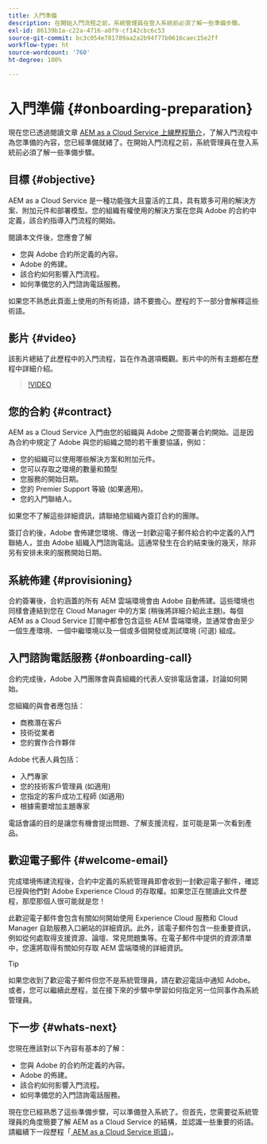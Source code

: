 ```yaml
---
title: 入門準備
description: 在開始入門流程之前，系統管理員在登入系統前必須了解一些準備步驟。
exl-id: 86139b1a-c22a-4716-a0f9-cf142cbc6c53
source-git-commit: bc3c054e781789aa2a2b94f77b0616caec15e2ff
workflow-type: ht
source-wordcount: '760'
ht-degree: 100%

---
```


# 入門準備 {#onboarding-preparation}

現在您已透過閱讀文章 [AEM as a Cloud Service 上線歷程簡介](overview.md)，了解入門流程中為您準備的內容，您已經準備就緒了。在開始入門流程之前，系統管理員在登入系統前必須了解一些準備步驟。

## 目標 {#objective}

AEM as a Cloud Service 是一種功能強大且靈活的工具，具有眾多可用的解決方案、附加元件和部署模型。您的組織有權使用的解決方案在您與 Adobe 的合約中定義，該合約指導入門流程的開始。

閱讀本文件後，您應會了解

* 您與 Adobe 合約所定義的內容。
* Adobe 的佈建。
* 該合約如何影響入門流程。
* 如何準備您的入門諮詢電話服務。

如果您不熟悉此頁面上使用的所有術語，請不要擔心。歷程的下一部分會解釋這些術語。

## 影片 {#video}

該影片總結了此歷程中的入門流程，旨在作為選項概觀。影片中的所有主題都在歷程中詳細介紹。

>[!VIDEO](https://video.tv.adobe.com/v/336959/?quality=12&learn=on)

## 您的合約 {#contract}

AEM as a Cloud Service 入門由您的組織與 Adobe 之間簽署合約開始。這是因為合約中規定了 Adobe 與您的組織之間的若干重要協議，例如：

* 您的組織可以使用哪些解決方案和附加元件。
* 您可以存取之環境的數量和類型
* 您服務的開始日期。
* 您的 Premier Support 等級 (如果適用)。
* 您的入門聯絡人。

如果您不了解這些詳細資訊，請聯絡您組織內簽訂合約的團隊。

簽訂合約後，Adobe 會佈建您環境、傳送一封歡迎電子郵件給合約中定義的入門聯絡人，並由 Adobe 組織入門諮詢電話。這通常發生在合約結束後的幾天，除非另有安排未來的服務開始日期。

## 系統佈建 {#provisioning}

合約簽署後，合約涵蓋的所有 AEM 雲端環境會由 Adobe 自動佈建。這些環境也同樣會連結到您在 Cloud Manager 中的方案 (稍後將詳細介紹此主題)。每個 AEM as a Cloud Service 訂閱中都會包含這些 AEM 雲端環境，並通常會由至少一個生產環境、一個中繼環境以及一個或多個開發或測試環境 (可選) 組成。

## 入門諮詢電話服務 {#onboarding-call}

合約完成後，Adobe 入門團隊會與貴組織的代表人安排電話會議，討論如何開始。

您組織的與會者應包括：

* 商務潛在客戶
* 技術從業者
* 您的實作合作夥伴

Adobe 代表人員包括：

* 入門專家
* 您的技術客戶管理員 (如適用)
* 您指定的客戶成功工程師 (如適用)
* 根據需要增加主題專家

電話會議的目的是讓您有機會提出問題、了解支援流程，並可能是第一次看到產品。

## 歡迎電子郵件 {#welcome-email}

完成環境佈建流程後，合約中定義的系統管理員即會收到一封歡迎電子郵件，確認已授與他們對 Adobe Experience Cloud 的存取權。如果您正在閱讀此文件歷程，那麼那個人很可能就是您！

此歡迎電子郵件會包含有關如何開始使用 Experience Cloud 服務和 Cloud Manager 自助服務入口網站的詳細資訊。此外，該電子郵件包含一些重要資訊，例如從何處取得支援資源、論壇、常見問題集等。在電子郵件中提供的資源清單中，您還將取得有關如何存取 AEM 雲端環境的詳細資訊。

>[!TIP]
>
>如果您收到了歡迎電子郵件但您不是系統管理員，請在歡迎電話中通知 Adobe。或者，您可以繼續此歷程，並在接下來的步驟中學習如何指定另一位同事作為系統管理員。

## 下一步 {#whats-next}

您現在應該對以下內容有基本的了解：

* 您與 Adobe 的合約所定義的內容。
* Adobe 的佈建。
* 該合約如何影響入門流程。
* 如何準備您的入門諮詢電話服務。

現在您已經熟悉了這些準備步驟，可以準備登入系統了。但首先，您需要從系統管理員的角度簡要了解 AEM as a Cloud Service 的結構，並認識一些重要的術語。請繼續下一段歷程「[ AEM as a Cloud Service 術語](terminology.md)」。
